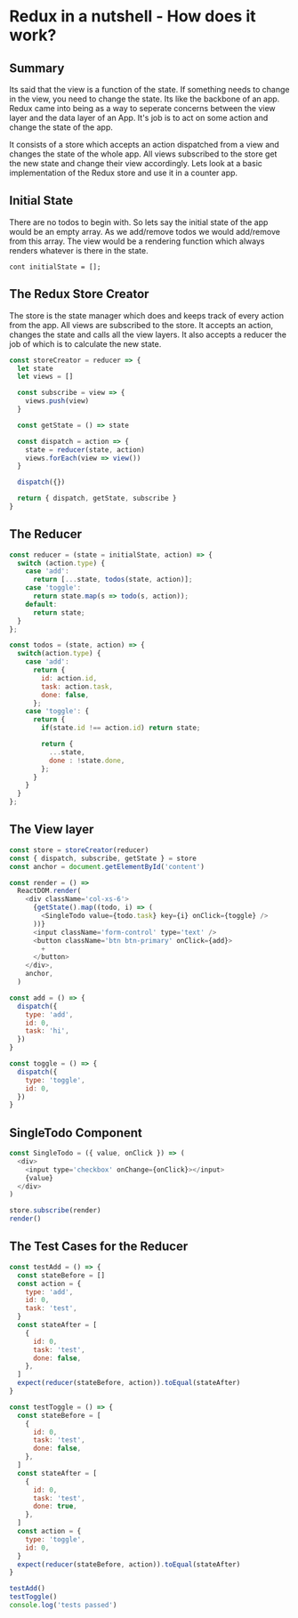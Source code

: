 # Redux in a nutshell - How does it work?

## Summary

Its said that the view is a function of the state. If something needs to change
in the view, you need to change the state. Its like the backbone of an app.
Redux came into being as a way to seperate concerns between the view layer and
the data layer of an App. It's job is to act on some action and change the state
of the app.

It consists of a store which accepts an action dispatched from a view and
changes the state of the whole app. All views subscribed to the store get the
new state and change their view accordingly. Lets look at a basic implementation
of the Redux store and use it in a counter app.

## Initial State

There are no todos to begin with. So lets say the initial state of the app would
be an empty array. As we add/remove todos we would add/remove from this array.
The view would be a rendering function which always renders whatever is there in
the state.

    cont initialState = [];

## The Redux Store Creator

The store is the state manager which does and keeps track of every action from
the app. All views are subscribed to the store. It accepts an action, changes
the state and calls all the view layers. It also accepts a reducer the job of
which is to calculate the new state.

```js
const storeCreator = reducer => {
  let state
  let views = []

  const subscribe = view => {
    views.push(view)
  }

  const getState = () => state

  const dispatch = action => {
    state = reducer(state, action)
    views.forEach(view => view())
  }

  dispatch({})

  return { dispatch, getState, subscribe }
}
```

## The Reducer

```js
const reducer = (state = initialState, action) => {
  switch (action.type) {
    case 'add':
      return [...state, todos(state, action)];
    case 'toggle':
      return state.map(s => todo(s, action));
    default:
      return state;
  }
};

const todos = (state, action) => {
  switch(action.type) {
    case 'add':
      return {
        id: action.id,
        task: action.task,
        done: false,
      };
    case 'toggle': {
      return {
        if(state.id !== action.id) return state;

        return {
          ...state,
          done : !state.done,
        };
      }
    }
  }
};
```

## The View layer

```js
const store = storeCreator(reducer)
const { dispatch, subscribe, getState } = store
const anchor = document.getElementById('content')

const render = () =>
  ReactDOM.render(
    <div className='col-xs-6'>
      {getState().map((todo, i) => (
        <SingleTodo value={todo.task} key={i} onClick={toggle} />
      ))}
      <input className='form-control' type='text' />
      <button className='btn btn-primary' onClick={add}>
        +
      </button>
    </div>,
    anchor,
  )

const add = () => {
  dispatch({
    type: 'add',
    id: 0,
    task: 'hi',
  })
}

const toggle = () => {
  dispatch({
    type: 'toggle',
    id: 0,
  })
}
```

## SingleTodo Component

```js
const SingleTodo = ({ value, onClick }) => (
  <div>
    <input type='checkbox' onChange={onClick}></input>
    {value}
  </div>
)

store.subscribe(render)
render()
```

## The Test Cases for the Reducer

```js
const testAdd = () => {
  const stateBefore = []
  const action = {
    type: 'add',
    id: 0,
    task: 'test',
  }
  const stateAfter = [
    {
      id: 0,
      task: 'test',
      done: false,
    },
  ]
  expect(reducer(stateBefore, action)).toEqual(stateAfter)
}

const testToggle = () => {
  const stateBefore = [
    {
      id: 0,
      task: 'test',
      done: false,
    },
  ]
  const stateAfter = [
    {
      id: 0,
      task: 'test',
      done: true,
    },
  ]
  const action = {
    type: 'toggle',
    id: 0,
  }
  expect(reducer(stateBefore, action)).toEqual(stateAfter)
}

testAdd()
testToggle()
console.log('tests passed')
```

&nbsp;
